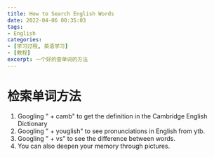 ```yaml
---
title: How to Search English Words
date: 2022-04-06 00:35:03
tags: 
- English
categories:
- [学习过程, 英语学习]
- [教程]
excerpt: 一个好的查单词的方法
---
```

# 检索单词方法

1. Googling "<your vocabulary> + camb" to get the definition in the Cambridge English Dictionary
2. Googling "<your vocabulary> + youglish" to see pronunciations in English from ytb.
3. Googling "<your vocabulary> + vs" to see the difference between words.
4. You can also deepen your memory through pictures.